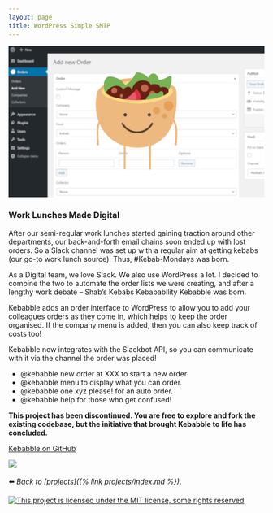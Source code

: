 ```yaml
---
layout: page
title: WordPress Simple SMTP
---
```

![](/assets/img/kebs.png)

### Work Lunches Made Digital

After our semi-regular work lunches started gaining traction around other departments, our back-and-forth email chains soon ended up with lost orders. So a Slack channel was set up with a regular aim at getting kebabs (our go-to work lunch source). Thus, #Kebab-Mondays was born.

As a Digital team, we love Slack. We also use WordPress a lot. I decided to combine the two to automate the order lists we were creating, and after a lengthy work debate – Shab’s Kebabs Kebabability Kebabble was born.

Kebabble adds an order interface to WordPress to allow you to add your colleagues orders as they come in, which helps to keep the order organised. If the company menu is added, then you can also keep track of costs too!

Kebabble now integrates with the Slackbot API, so you can communicate with it via the channel the order was placed!

*   @kebabble new order at XXX to start a new order.
*   @kebabble menu to display what you can order.
*   @kebabble one xyz please! for an auto order.
*   @kebabble help for those who get confused!

**This project has been discontinued. You are free to explore and fork the existing codebase, but the initiative that brought Kebabble to life has concluded.**

[Kebabble on GitHub](https://github.com/soup-bowl/kebabble)

[![](https://api.travis-ci.org/soup-bowl/kebabble.svg?branch=master)](https://travis-ci.org/github/soup-bowl/kebabble)

:arrow_left: _Back to [projects]({% link projects/index.md %})_.

[![This project is licensed under the MIT license, some rights reserved](https://www.soupbowl.io/wp-content/uploads/2018/04/mit-license-300x106.png)](https://github.com/soup-bowl/kebabble/blob/master/LICENSE)
